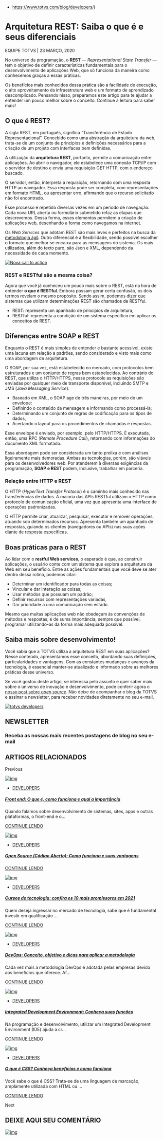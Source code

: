 - https://www.totvs.com/blog/developers/)

# Arquitetura REST: Saiba o que é e seus diferenciais

EQUIPE TOTVS | 23 MARÇO, 2020

No universo da programação, o **REST** — *Representational State Transfer* — tem o objetivo de definir características fundamentais para o desenvolvimento de aplicações Web, que só funciona da maneira como conhecemos graças a essas práticas.

Os benefícios mais conhecidos dessa prática são a facilidade de execução, o alto aproveitamento da infraestrutura web e um formato de aprendizado descomplicado. Pensando nisso, preparamos este artigo para te ajudar a entender um pouco melhor sobre o conceito. Continue a leitura para saber mais!

## O que é REST?

A sigla REST, em português, significa “Transferência de Estado Representacional”. Concebido como uma abstração da arquitetura da web, trata-se de um conjunto de princípios e definições necessários para a criação de um projeto com interfaces bem definidas.

A utilização da **arquitetura REST**, portanto, permite a comunicação entre aplicações. Ao abrir o navegador, ele estabelece uma conexão TCP/IP com o servidor de destino e envia uma requisição GET HTTP, com o endereço buscado.

O servidor, então, interpreta a requisição, retornando com uma resposta HTTP ao navegador. Essa resposta pode ser completa, com representações em formato HTML, ou apresentar erro, afirmando que o recurso solicitado não foi encontrado.

Esse processo é repetido diversas vezes em um período de navegação. Cada nova URL aberta ou formulário submetido refaz as etapas que descrevemos. Dessa forma, esses elementos permitem a criação de aplicações web, desenhando a forma como navegamos na internet.

Os *Web Services* que adotam REST são mais leves e perfeitos na busca da [metodologia ágil](https://www.totvs.com/blog/metodologia-agil/). Outro diferencial é a flexibilidade, sendo possível escolher o formato que melhor se encaixa para as mensagens do sistema. Os mais utilizados, além do texto puro, são Json e XML, dependendo da necessidade de cada momento.

[![Nova call to action](https://cdn2.hubspot.net/hubfs/2287241/hub_generated/resized/bf03a309-873b-4a15-8820-74778fda4f89.jpeg)](https://conteudo.totvs.com/cs/c/?cta_guid=31f48845-d6f3-4618-9c05-6268207af530&signature=AAH58kExUnQ1_X7TTEc-0hS38YfF2H8iCw&placement_guid=e1fd3ded-7ecf-402f-b1a1-c0a6e594f5c5&click=a5ba4872-dd16-4375-b17e-6054177042f1&hsutk=&canon=https%3A%2F%2Fwww.totvs.com%2Fblog%2Fdevelopers%2Frest%2F&portal_id=2287241&redirect_url=APefjpH7aDEs1xlroqqPc8EXRzw9HifwpdxgdxkED5Ioz63t8HFiPwZY5Y4Vr3QiSarfF7NpSfkr3iW43KFo_arCShmTKHtJPV7imWpYCSu4D9yiM2HE7w47VBBl1sQQZQzTXPMsxVHwrEaXcG3q2xp4TohEjep1NfX2PvuHjkjqsX_D9uaU2bA)

### REST e RESTful são a mesma coisa?

Agora que você já conheceu um pouco mais sobre o REST, está na hora de entender **o que é RESTful**. Embora possam gerar certa confusão, os dois termos revelam o mesmo propósito. Sendo assim, podemos dizer que sistemas que utilizam determinações REST são chamados de RESTful.

- REST: representa um apanhado de princípios de arquitetura,
- RESTful: representa a condição de um sistema específico em aplicar os conceitos de REST.

## Diferenças entre SOAP e REST

Enquanto o REST é mais simples de entender e bastante acessível, existe uma lacuna em relação a padrões, sendo considerado e visto mais como uma abordagem de arquitetura.

O SOAP, por sua vez, está estabelecido no mercado, com protocolos bem estruturados e um conjunto de regras bem estabelecidas. Ao contrário do REST, que utiliza o HTTP/HTTPS, nesse protocolo as requisições são enviadas por qualquer meio de transporte disponível, incluindo SMTP e JMS (*Java Messaging Service*).

- Baseado em XML, o SOAP age de três maneiras, por meio de um envelope:
- Definindo o conteúdo da mensagem e informando como processá-la;
- Determinando um conjunto de regras de codificação para os tipos de dados,
- Acertando o layout para os procedimentos de chamadas e respostas.

Esse envelope é enviado, por exemplo, pelo HTTP/HTTPS. É executada, então, uma RPC (*Remote Procedure Call*), retornando com informações do documento XML formatado.

Essa abordagem pode ser considerada um tanto prolixa e com análises ligeiramente mais demoradas. Ambas as tecnologias, porém, são viáveis para os desenvolvedores web. Por atenderem à diversas exigências da programação, **SOAP e REST** podem, inclusive, trabalhar em parceria.

### Relação entre HTTP e REST

O HTTP (*HyperText Transfer Protocol*) é o caminho mais conhecido nas transferências de dados. A maioria das APIs RESTful utilizam o HTTP como protocolo de comunicação oficial, uma vez que apresenta uma interface de operações padronizadas.

O HTTP permite criar, atualizar, pesquisar, executar e remover operações, atuando sob determinados recursos. Apresenta também um apanhado de respostas, guiando os clientes (navegadores ou APIs) nas suas ações diante de resposta específicas.

## Boas práticas para o REST

Ao lidar com o **restful Web services**, o esperado é que, ao construir aplicações, o usuário conte com um sistema que explora a arquitetura da Web em seu benefício. Entre as ações fundamentais que você deve se ater dentro dessa rotina, podemos citar:

- Determinar um identificador para todas as coisas;
- Vincular e dar interação as coisas;
- Usar métodos que possuam um padrão;
- Definir recursos com representações variadas,
- Dar prioridade a uma comunicação sem estado.

Mesmo que muitas aplicações web não obedeçam às convenções de métodos e respostas, é de suma importância, sempre que possível, programar utilizando-as da forma mais adequada possível.

## Saiba mais sobre desenvolvimento!

Você sabia que a TOTVS utiliza a arquitetura REST em suas aplicações? Nesse conteúdo, apresentamos esse conceito, abordando suas definições, particularidades e vantagens. Com as constantes mudanças e avanços da tecnologia, é essencial manter-se atualizado e informado sobre as melhores práticas desse universo.

Se você gostou deste artigo, se interessa pelo assunto e quer saber mais sobre o universo de inovação e desenvolvimento, pode conferir agora o [nosso post sobre *open source*](https://www.totvs.com/blog/como-funciona-um-software-open-source/). Não deixe de acompanhar o blog da TOTVS e assinar a newsletter, para receber novidades diretamente no seu e-mail.

[![totvs developers](https://cdn2.hubspot.net/hubfs/2287241/hub_generated/resized/cefb4867-1cfb-4358-a9c2-07a8153da744.png)](https://conteudo.totvs.com/cs/c/?cta_guid=3e91bbc6-bede-4db7-ab86-4d3de3263653&signature=AAH58kGwBRDpp_kb1sBlsx0dj3FGBATyjw&placement_guid=6cdbd365-bf5a-43ef-ae00-184abf48c561&click=b4b27d62-ae28-47ea-a7ee-c8825ab7ea65&hsutk=&canon=https%3A%2F%2Fwww.totvs.com%2Fblog%2Fdevelopers%2Frest%2F&portal_id=2287241&redirect_url=APefjpEKRvLxf7bN6EGNQ_fbMkLNbP-IGjaQoGa-XSSJphyYCW3K2gCa8NXhoqxSO9_UDpRbiy2jarPesNus2_me3DxxOIyg0MvO3jw8l3_H7asg-qIWhxw)

## NEWSLETTER

### Receba as nossas mais recentes postagens de blog no seu e-mail

## ARTIGOS **RELACIONADOS**

Previous

[![img](https://www.totvs.com/wp-content/uploads/2020/05/front-end-totvs-390x185.jpg)](https://www.totvs.com/blog/developers/front-end/)

- [DEVELOPERS](https://www.totvs.com/blog/developers/)

##### [Front end: O que é, como funciona e qual a importância](https://www.totvs.com/blog/developers/front-end/)

Quando falamos sobre desenvolvimento de sistemas, sites, apps e outras plataformas, o front-end e o...

[CONTINUE LENDO](https://www.totvs.com/blog/developers/front-end/)

[![img](https://www.totvs.com/wp-content/uploads/2019/11/open-source-qual-diferenca-entre-software-livre-390x185.jpg)](https://www.totvs.com/blog/developers/como-funciona-um-software-open-source/)

- [DEVELOPERS](https://www.totvs.com/blog/developers/)

##### [Open Source (Código Aberto): Como funciona e suas vantagens](https://www.totvs.com/blog/developers/como-funciona-um-software-open-source/)



[CONTINUE LENDO](https://www.totvs.com/blog/developers/como-funciona-um-software-open-source/)

[![img](https://www.totvs.com/wp-content/uploads/2021/03/cursos-de-tecnologia-390x185.jpg)](https://www.totvs.com/blog/developers/cursos-de-tecnologia-confira-os-10-mais-promissores-em-2021/)

- [DEVELOPERS](https://www.totvs.com/blog/developers/)

##### [Cursos de tecnologia: confira os 10 mais promissores em 2021](https://www.totvs.com/blog/developers/cursos-de-tecnologia-confira-os-10-mais-promissores-em-2021/)

Quem deseja ingressar no mercado de tecnologia, sabe que é fundamental investir em qualificação ...

[CONTINUE LENDO](https://www.totvs.com/blog/developers/cursos-de-tecnologia-confira-os-10-mais-promissores-em-2021/)

[![img](https://www.totvs.com/wp-content/uploads/2019/12/devOps-dicas-de-como-implementar-390x185.jpg)](https://www.totvs.com/blog/developers/metodologia-devops/)

- [DEVELOPERS](https://www.totvs.com/blog/developers/)

##### [DevOps: Conceito, objetivo e dicas para aplicar a metodologia](https://www.totvs.com/blog/developers/metodologia-devops/)

Cada vez mais a metodologia DevOps é adotada pelas empresas devido aos benefícios que oferece. Af...

[CONTINUE LENDO](https://www.totvs.com/blog/developers/metodologia-devops/)

[![img](https://www.totvs.com/wp-content/uploads/2020/12/integrated-development-enviroment-390x185.jpg)](https://www.totvs.com/blog/developers/integrated-development-environment/)

- [DEVELOPERS](https://www.totvs.com/blog/developers/)

##### [Integrated Development Environment: Conheça suas funções](https://www.totvs.com/blog/developers/integrated-development-environment/)

Na programação e desenvolvimento, utilizar um Integrated Development Environment (IDE) ajuda a cr...

[CONTINUE LENDO](https://www.totvs.com/blog/developers/integrated-development-environment/)

[![img](https://www.totvs.com/wp-content/uploads/2020/12/o-que-e-css-390x185.jpg)](https://www.totvs.com/blog/developers/o-que-e-css/)

- [DEVELOPERS](https://www.totvs.com/blog/developers/)

##### [O que é CSS? Conheça benefícios e como funciona](https://www.totvs.com/blog/developers/o-que-e-css/)

Você sabe o que é CSS? Trata-se de uma linguagem de marcação, amplamente utilizada com HTML ou ...

[CONTINUE LENDO](https://www.totvs.com/blog/developers/o-que-e-css/)

Next

## **DEIXE AQUI SEU COMENTÁRIO**

[![img](https://www.totvs.com/wp-content/uploads/2019/09/logo.png)](https://www.totvs.com/)